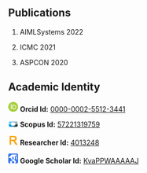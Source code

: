 ## Publications

1. AIMLSystems 2022

2. ICMC 2021

3. ASPCON 2020

## Academic Identity

<img src="https://github.com/kiranpurohit/Publications/blob/main/Images/orcid.png" width="20">  **Orcid Id:** [0000-0002-5512-3441](https://orcid.org/0000-0002-5512-3441)

<img src="https://github.com/kiranpurohit/Publications/blob/main/Images/scopus.png" width="20"> **Scopus Id:** [57221319759](https://www.scopus.com/authid/detail.uri?authorId=57221319759)

<img src="https://github.com/kiranpurohit/Publications/blob/main/Images/researcher-id.jpg" width="20"> **Researcher Id:** [4013248](https://publons.com/researcher/4013248/kiran-purohit/)

<img src="https://github.com/kiranpurohit/Publications/blob/main/Images/google_scholar.png" width="20"> **Google Scholar Id:** [KvaPPWAAAAAJ](https://scholar.google.com/citations?user=KvaPPWAAAAAJ&hl=en)



